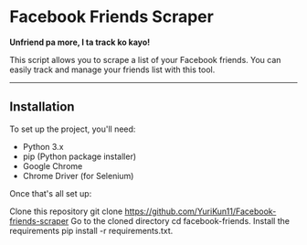 # Facebook Friends Scraper

**Unfriend pa more, I ta track ko kayo!**

This script allows you to scrape a list of your Facebook friends. You can easily track and manage your friends list with this tool.

---

## Installation

To set up the project, you'll need:

- Python 3.x
- pip (Python package installer)
- Google Chrome
- Chrome Driver (for Selenium)

Once that's all set up:

Clone this repository git clone https://github.com/YuriKun11/Facebook-friends-scraper
Go to the cloned directory cd facebook-friends.
Install the requirements pip install -r requirements.txt.
